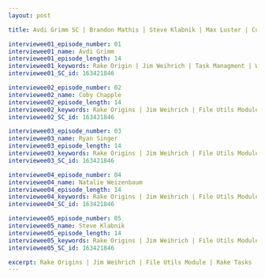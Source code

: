 ```yaml
---
layout: post

title: Avdi Grimm SC | Brandon Mathis | Steve Klabnik | Max Luster | Coby Chapple

interviewee01_episode_number: 01
interviewee01_name: Avdi Grimm
interviewee01_episode_length: 14
interviewee01_keywords: Rake Origin | Jim Weihrich | Task Managment | Working @ Facebook 
interviewee01_SC_id: 163421846 

interviewee02_episode_number: 02
interviewee02_name: Coby Chapple
interviewee02_episode_length: 14
interviewee02_keywords: Rake Origins | Jim Weihrich | File Utils Module | Rake Tasks | Rake Origins | Jim Weihrich | File Utils Module | Rake Tasks
interviewee02_SC_id: 163421846

interviewee03_episode_number: 03
interviewee03_name: Ryan Singer
interviewee03_episode_length: 14
interviewee03_keywords: Rake Origins | Jim Weihrich | File Utils Module | Rake Tasks
interviewee03_SC_id: 163421846

interviewee04_episode_number: 04
interviewee04_name: Natalie Weizenbaum
interviewee04_episode_length: 14
interviewee04_keywords: Rake Origins | Jim Weihrich | File Utils Module | Rake Tasks
interviewee04_SC_id: 163421846

interviewee05_episode_number: 05
interviewee05_name: Steve Klabnik
interviewee05_episode_length: 14
interviewee05_keywords: Rake Origins | Jim Weihrich | File Utils Module | Rake Tasks
interviewee05_SC_id: 163421846

excerpt: Rake Origins | Jim Weihrich | File Utils Module | Rake Tasks | Rake Origins | Jim Weihrich | File Utils Module | Rake Tasks | Rake Origins | Jim Weihrich | File Utils Module | Rake Tasks | Rake Origins | Jim Weihrich | File Utils Module | Rake Tasks
---
```

